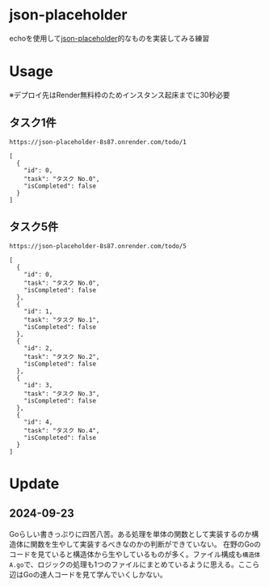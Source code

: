 # json-placeholder

echoを使用して[json-placeholder](https://jsonplaceholder.typicode.com/)的なものを実装してみる練習

# Usage

※デプロイ先はRender無料枠のためインスタンス起床までに30秒必要

## タスク1件

```
https://json-placeholder-8s87.onrender.com/todo/1
```

```
[
  {
    "id": 0,
    "task": "タスク No.0",
    "isCompleted": false
  }
]
```

## タスク5件

```
https://json-placeholder-8s87.onrender.com/todo/5
```

```
[
  {
    "id": 0,
    "task": "タスク No.0",
    "isCompleted": false
  },
  {
    "id": 1,
    "task": "タスク No.1",
    "isCompleted": false
  },
  {
    "id": 2,
    "task": "タスク No.2",
    "isCompleted": false
  },
  {
    "id": 3,
    "task": "タスク No.3",
    "isCompleted": false
  },
  {
    "id": 4,
    "task": "タスク No.4",
    "isCompleted": false
  }
]
```

# Update

## 2024-09-23

Goらしい書きっぷりに四苦八苦。ある処理を単体の関数として実装するのか構造体に関数を生やして実装するべきなのかの判断ができていない。
在野のGoのコードを見ていると構造体から生やしているものが多く。ファイル構成も`構造体A.go`で、ロジックの処理も1つのファイルにまとめているように思える。ここら辺はGoの達人コードを見て学んでいくしかない。